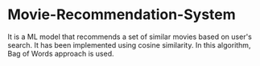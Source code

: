 # Movie-Recommendation-System
It is a ML model that recommends a set of similar movies based on user's search. 
It has been implemented using cosine similarity.
In this algorithm, Bag of Words approach is used.
